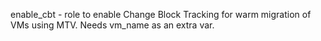 enable_cbt - role to enable Change Block Tracking for warm migration of VMs using MTV. Needs vm_name as an extra var.
